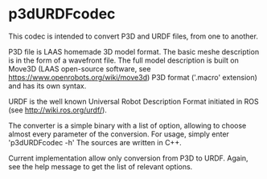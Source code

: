 # p3dURDFcodec

This codec is intended to convert P3D and URDF files, from one to another.

P3D file is LAAS homemade 3D model format. The basic meshe description is in the form of a wavefront file. The full model description is built on Move3D (LAAS open-source software, see https://www.openrobots.org/wiki/move3d) P3D format ('.macro' extension) and has its own syntax.

URDF is the well known Universal Robot Description Format initiated in ROS (see http://wiki.ros.org/urdf/).

The converter is a simple binary with a list of option, allowing to choose almost every parameter of the conversion.
For usage, simply enter 'p3dURDFcodec -h'
The sources are written in C++.

Current implementation allow only conversion from P3D to URDF. Again, see the help message to get the list of relevant options.